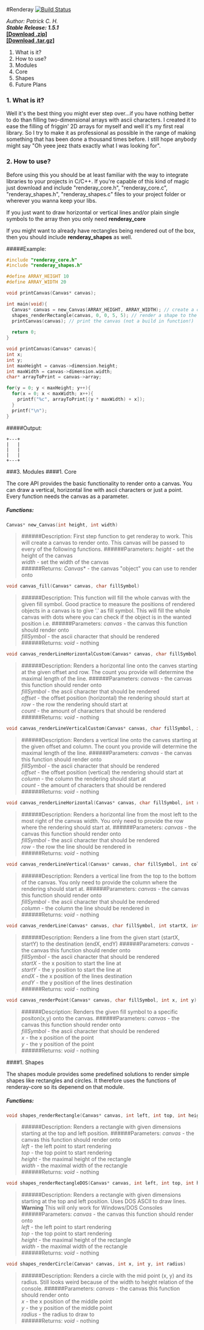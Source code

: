 #Renderay [![Build Status](https://travis-ci.org/xetra11/renderay.svg?branch=master)](https://travis-ci.org/xetra11/renderay)

*Author: Patrick C. H.*  
***Stable Release: 1.5.1***  
[**[Download .zip]**](https://github.com/xetra11/renderay/archive/v.1.5.1.zip)  
[**[Download .tar.gz]**](https://github.com/xetra11/renderay/archive/v.1.5.1.tar.gz)



1. What is it?
2. How to use?
3. Modules
  1. Core
  2. Shapes
4. Future Plans

### 1. What is it?
Well it's the best thing you might ever step over...if you have nothing better to do than filling two-dimensional arrays with ascii characters. I created it to ease the filling of friggin' 2D arrays for myself and well it's my first real library. So I try to make it as professional as possible in the range of making something that has been done a thousand times before. I still hope anybody might say "Oh yeee jeez thats exactly what I was looking for".

### 2. How to use?
Before using this you should be at least familiar with the way to integrate libraries to your projects in C/C++. If you're capable of this kind of magic just download and include "renderay_core.h", "renderay_core.c", "renderay_shapes.h", "renderay_shapes.c" files to your project folder or wherever you wanna keep your libs.

If you just want to draw horizontal or vertical lines and/or plain single symbols to the array then you only need **renderay_core**

If you might want to already have rectangles being rendered out of the box, then you should include **renderay_shapes** as well.

#####Example:

```C
#include "renderay_core.h"
#include "renderay_shapes.h"

#define ARRAY_HEIGHT 10
#define ARRAY_WIDTH 20

void printCanvas(Canvas* canvas);

int main(void){
  Canvas* canvas = new_Canvas(ARRAY_HEIGHT, ARRAY_WIDTH); // create a canvas to render to
  shapes_renderRectangle(canvas, 0, 0, 5, 5); // render a shape to the canvas (see Submodules/Shapes for the API)
  printCanvas(canvas); // print the canvas (not a build in function!)
  
  return 0;
}

void printCanvas(Canvas* canvas){
int x;
int y;
int maxHeight = canvas->dimension.height;
int maxWidth = canvas->dimension.width;
char* arrayToPrint = canvas->array;

for(y = 0; y < maxHeight; y++){
  for(x = 0; x < maxWidth; x++){
    printf("%c", arrayToPrint[(y * maxWidth) + x]);  
  }
  printf("\n");
}
```


#####Output:
```
+---+                                   
|   |                                   
|   |                                   
|   |                                   
+---+ 
```

###3. Modules
####1. Core

The core API provides the basic functionality to render onto a canvas. You can draw a vertical, horizontal line with ascii characters or just a point. Every function needs the canvas as a parameter.
##### Functions:
```C
Canvas* new_Canvas(int height, int width)
```
>######Description:
>First step function to get renderay to work. This will create a canvas to render onto. This canvas will be passed to every of the following functions.
>######Parameters:
>*height* - set the height of the canvas  
>*width* - set the width of the canvas  
>######Returns:
>*Canvas** - the canvas "object" you can use to render onto  

```C
void canvas_fill(Canvas* canvas, char fillSymbol)
```
>######Description:
>This function will fill the whole canvas with the given fill symbol. Good practice to measure the positions of rendered objects in a canvas is to give '.' as fill symbol. This will fill the whole canvas with dots where you can check if the object is in the wanted position i.e.
>######Parameters:
>*canvas* - the canvas this function should render onto  
>*fillSymbol* - the ascii character that should be rendered  
>######Returns:
>*void* - nothing 

```C
void canvas_renderLineHorizontalCustom(Canvas* canvas, char fillSymbol, int offset, int row, int count)
```
>######Description:
>Renders a horizontal line onto the canves starting at the given offset and row. The count you provide will determine the maximal length of the line.
>######Parameters:
>*canvas* - the canvas this function should render onto  
>*fillSymbol* - the ascii character that should be rendered  
>*offset* - the offset position (horizontal) the rendering should start at 
>*row* - the row the rendering should start at  
>*count* - the amount of characters that should be rendered  
>######Returns:
>*void* - nothing  

```C
void canvas_renderLineVerticalCustom(Canvas* canvas, char fillSymbol, int offset, int column, int count)
```
>######Description:
>Renders a vertical line onto the canves starting at the given offset and column. The count you provide will determine the maximal length of the line.
>######Parameters:
>*canvas* - the canvas this function should render onto  
>*fillSymbol* - the ascii character that should be rendered  
>*offset* - the offset position (vertical) the rendering should start at 
>*column* - the column the rendering should start at  
>*count* - the amount of characters that should be rendered  
>######Returns:
>*void* - nothing  

```C
void canvas_renderLineHorizontal(Canvas* canvas, char fillSymbol, int row)
```
>######Description:
>Renders a horizontal line from the most left to the most right of the canvas width. You only need to provide the row where the rendering should start at.
>######Parameters:
>*canvas* - the canvas this function should render onto  
>*fillSymbol* - the ascii character that should be rendered  
>*row* - the row the line should be rendered in  
>######Returns:
>*void* - nothing  

```C
void canvas_renderLineVertical(Canvas* canvas, char fillSymbol, int column)
```
>######Description:
>Renders a vertical line from the top to the bottom of the canvas. You only need to provide the column where the rendering should start at.
>######Parameters:
>*canvas* - the canvas this function should render onto  
>*fillSymbol* - the ascii character that should be rendered  
>*column* - the column the line should be rendered in  
>######Returns:
>*void* - nothing 

```C
void canvas_renderLine(Canvas* canvas, char fillSymbol, int startX, int startY, int endX, int endY)
```
>######Description:
>Renders a line from the given start (startX, startY) to the destination (endX, endY)
>######Parameters:
>*canvas* - the canvas this function should render onto  
>*fillSymbol* - the ascii character that should be rendered  
>*startX* - the x position to start the line at  
>*startY* - the y position to start the line at  
>*endX* - the x position of the lines destination   
>*endY* - the y position of the lines destination     
>######Returns:
>*void* - nothing 

```C
void canvas_renderPoint(Canvas* canvas, char fillSymbol, int x, int y)
```
>######Description:
>Renders the given fill symbol to a specific positon(x,y) onto the canvas.
>######Parameters:
>*canvas* - the canvas this function should render onto  
>*fillSymbol* - the ascii character that should be rendered  
>*x* - the x position of the point  
>*y* - the y position of the point  
>######Returns:
>*void* - nothing 

####1. Shapes

The shapes module provides some predefined solutions to render simple shapes like rectangles and circles. It therefore uses the functions of renderay-core so its depenend on that module.
##### Functions:

```C
void shapes_renderRectangle(Canvas* canvas, int left, int top, int height, int width)
```
>######Description:
>Renders a rectangle with given dimensions starting at the top and left position.
>######Parameters:
>*canvas* - the canvas this function should render onto  
>*left* - the left point to start rendering  
>*top* - the top point to start rendering  
>*height* - the maximal height of the rectangle  
>*width* - the maximal width of the rectangle  
>######Returns:
>*void* - nothing 

```C
void shapes_renderRectangleDOS(Canvas* canvas, int left, int top, int height, int width)
```
>######Description:
>Renders a rectangle with given dimensions starting at the top and left position. Uses DOS ASCII to draw lines.  
**Warning** This will only work for Windows/DOS Consoles
>######Parameters:
>*canvas* - the canvas this function should render onto  
>*left* - the left point to start rendering  
>*top* - the top point to start rendering  
>*height* - the maximal height of the rectangle  
>*width* - the maximal width of the rectangle  
>######Returns:
>*void* - nothing 


```C
void shapes_renderCircle(Canvas* canvas, int x, int y, int radius)
```
>######Description:
>Renders a circle with the mid point (x, y) and its radius. Still looks weird because of the width to height relation of the console.
>######Parameters:
>*canvas* - the canvas this function should render onto  
>*x* - the x position of the middle point  
>*y* - the y position of the middle point  
>*radius* - the radius to draw to  
>######Returns:
>*void* - nothing 



